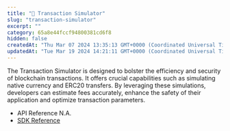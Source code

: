 ```yaml
---
title: "🧾 Transaction Simulator"
slug: "transaction-simulator"
excerpt: ""
category: 65a8e44fccf94800381cd6f8
hidden: false
createdAt: "Thu Mar 07 2024 13:35:13 GMT+0000 (Coordinated Universal Time)"
updatedAt: "Tue Mar 19 2024 14:21:11 GMT+0000 (Coordinated Universal Time)"
---
```

The Transaction Simulator is designed to bolster the efficiency and security of blockchain transactions. It offers crucial capabilities such as simulating native currency and ERC20 transfers. By leveraging these simulations, developers can estimate fees accurately, enhance the safety of their application and optimize transaction parameters.

- API Reference N.A.
- [SDK Reference](/docs/transaction-simulator)
